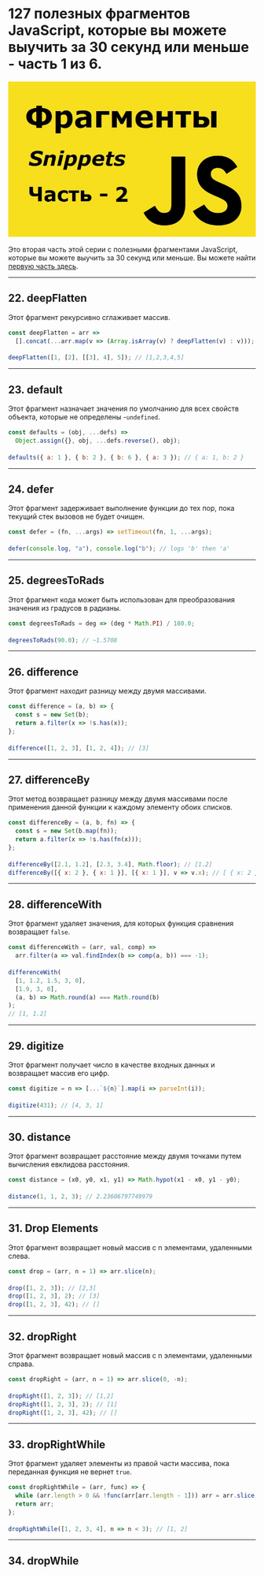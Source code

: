 # 127 полезных фрагментов JavaScript, которые вы можете выучить за 30 секунд или меньше - часть 1 из 6.

![logo](img/logo-2.jpg)

Это вторая часть этой серии с полезными фрагментами JavaScript, которые вы можете выучить за 30 секунд или меньше. Вы можете найти [первую часть здесь](https://github.com/YaroslavW/trening-js/blob/master/Texts/JS-Snippets/1-part.md).

---

## 22. deepFlatten

Этот фрагмент рекурсивно сглаживает массив.

```javascript
const deepFlatten = arr =>
  [].concat(...arr.map(v => (Array.isArray(v) ? deepFlatten(v) : v)));

deepFlatten([1, [2], [[3], 4], 5]); // [1,2,3,4,5]
```

---

## 23. default

Этот фрагмент назначает значения по умолчанию для всех свойств объекта, которые не определены -`undefined`.

```javascript
const defaults = (obj, ...defs) =>
  Object.assign({}, obj, ...defs.reverse(), obj);

defaults({ a: 1 }, { b: 2 }, { b: 6 }, { a: 3 }); // { a: 1, b: 2 }
```

---

## 24. defer

Этот фрагмент задерживает выполнение функции до тех пор, пока текущий стек вызовов не будет очищен.

```javascript
const defer = (fn, ...args) => setTimeout(fn, 1, ...args);

defer(console.log, "a"), console.log("b"); // logs 'b' then 'a'
```

---

## 25. degreesToRads

Этот фрагмент кода может быть использован для преобразования значения из градусов в радианы.

```javascript
const degreesToRads = deg => (deg * Math.PI) / 180.0;

degreesToRads(90.0); // ~1.5708
```

---

## 26. difference

Этот фрагмент находит разницу между двумя массивами.

```javascript
const difference = (a, b) => {
  const s = new Set(b);
  return a.filter(x => !s.has(x));
};

difference([1, 2, 3], [1, 2, 4]); // [3]
```

---

## 27. differenceBy

Этот метод возвращает разницу между двумя массивами после применения данной функции к каждому элементу обоих списков.

```javascript
const differenceBy = (a, b, fn) => {
  const s = new Set(b.map(fn));
  return a.filter(x => !s.has(fn(x)));
};

differenceBy([2.1, 1.2], [2.3, 3.4], Math.floor); // [1.2]
differenceBy([{ x: 2 }, { x: 1 }], [{ x: 1 }], v => v.x); // [ { x: 2 } ]
```

---

## 28. differenceWith

Этот фрагмент удаляет значения, для которых функция сравнения возвращает `false`.

```javascript
const differenceWith = (arr, val, comp) =>
  arr.filter(a => val.findIndex(b => comp(a, b)) === -1);

differenceWith(
  [1, 1.2, 1.5, 3, 0],
  [1.9, 3, 0],
  (a, b) => Math.round(a) === Math.round(b)
);
// [1, 1.2]
```

---

## 29. digitize

Этот фрагмент получает число в качестве входных данных и возвращает массив его цифр.

```javascript
const digitize = n => [...`${n}`].map(i => parseInt(i));

digitize(431); // [4, 3, 1]
```

---

## 30. distance

Этот фрагмент возвращает расстояние между двумя точками путем вычисления евклидова расстояния.

```javascript
const distance = (x0, y0, x1, y1) => Math.hypot(x1 - x0, y1 - y0);

distance(1, 1, 2, 3); // 2.23606797749979
```

---

## 31. Drop Elements

Этот фрагмент возвращает новый массив с n элементами, удаленными слева.

```javascript
const drop = (arr, n = 1) => arr.slice(n);

drop([1, 2, 3]); // [2,3]
drop([1, 2, 3], 2); // [3]
drop([1, 2, 3], 42); // []
```

---

## 32. dropRight

Этот фрагмент возвращает новый массив с n элементами, удаленными справа.

```javascript
const dropRight = (arr, n = 1) => arr.slice(0, -n);

dropRight([1, 2, 3]); // [1,2]
dropRight([1, 2, 3], 2); // [1]
dropRight([1, 2, 3], 42); // []
```

---

## 33. dropRightWhile

Этот фрагмент удаляет элементы из правой части массива, пока переданная функция не вернет `true`.

```javascript
const dropRightWhile = (arr, func) => {
  while (arr.length > 0 && !func(arr[arr.length - 1])) arr = arr.slice(0, -1);
  return arr;
};

dropRightWhile([1, 2, 3, 4], n => n < 3); // [1, 2]
```

---

## 34. dropWhile
